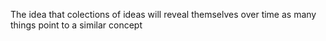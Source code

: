 The idea that colections of ideas will reveal themselves over time as many things point to a similar concept
